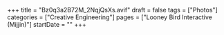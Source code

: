 +++
title = "Bz0q3a2B72M_2NqjQsXs.avif"
draft = false
tags = ["Photos"]
categories = ["Creative Engineering"]
pages = ["Looney Bird Interactive (Mijjin)"]
startDate = ""
+++
